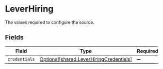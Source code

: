 # LeverHiring

The values required to configure the source.


## Fields

| Field                                                                                        | Type                                                                                         | Required                                                                                     | Description                                                                                  |
| -------------------------------------------------------------------------------------------- | -------------------------------------------------------------------------------------------- | -------------------------------------------------------------------------------------------- | -------------------------------------------------------------------------------------------- |
| `credentials`                                                                                | [Optional[shared.LeverHiringCredentials]](undefined/models/shared/leverhiringcredentials.md) | :heavy_minus_sign:                                                                           | N/A                                                                                          |